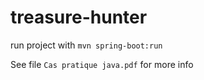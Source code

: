 # treasure-hunter

run project with `mvn spring-boot:run`

See file `Cas pratique java.pdf` for more info
